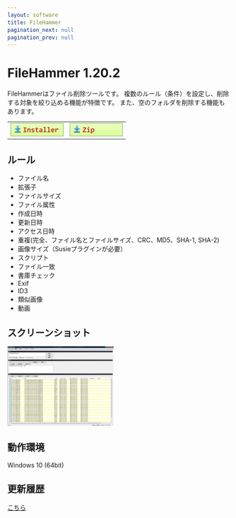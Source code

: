 ```yaml
---
layout: software
title: FileHammer
pagination_next: null
pagination_prev: null
---
```


# FileHammer 1.20.2
FileHammerはファイル削除ツールです。
複数のルール（条件）を設定し、削除する対象を絞り込める機能が特徴です。
また、空のフォルダを削除する機能もあります。

<table class="mbx-dl" cellpadding="0" cellspacing="0" border="0">
	<tr>
		<td>
			<a href="https://github.com/mebiusbox/apps/releases/tag/first" target="_blank" onclick="ga('send','pageview',{'page':'/downloads/FileHammerSetupX64','Title':'FileHammerSetupX64'});">
				<em><img src="/img/download_exe.jpg" /></em>
			</a>
		</td>
		<td>
			<a href="https://github.com/mebiusbox/apps/releases/tag/first" target="_blank" onclick="ga('send','pageview',{'page':'/downloads/FileHammerX64','Title':'FileHammerX64'});">
				<em><img src="/img/download_zip.jpg" /></em>
			</a>
		</td>
	</tr>
</table>

## ルール
* ファイル名
* 拡張子
* ファイルサイズ
* ファイル属性
* 作成日時
* 更新日時
* アクセス日時
* 重複(完全、ファイル名とファイルサイズ、CRC、MD5、SHA-1, SHA-2)
* 画像サイズ（Susieプラグインが必要）
* スクリプト
* ファイル一致
* 書庫チェック
* Exif
* ID3
* 類似画像
* 動画

## スクリーンショット
<div class="mbx-snap">
    <img src="/img/FileHammer_snap01.jpg" width="240" height="180" alt="snap01" border="0" />
	<br class="mbx-clear" />
</div>

## 動作環境
Windows 10 (64bit)

## 更新履歴

[こちら](/docs/software/software_file_hammer_changelogs)
